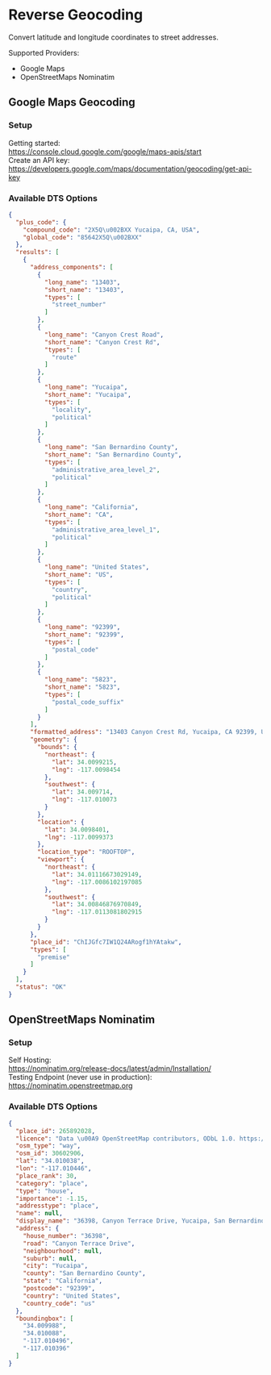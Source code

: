 # Reverse Geocoding  

Convert latitude and longitude coordinates to street addresses.  

Supported Providers:  
- Google Maps  
- OpenStreetMaps Nominatim  

## Google Maps Geocoding  
### __Setup__  
Getting started:  
https://console.cloud.google.com/google/maps-apis/start  
Create an API key:  
https://developers.google.com/maps/documentation/geocoding/get-api-key  

### __Available DTS Options__  
```json
{
  "plus_code": {
    "compound_code": "2X5Q\u002BXX Yucaipa, CA, USA",
    "global_code": "85642X5Q\u002BXX"
  },
  "results": [
    {
      "address_components": [
        {
          "long_name": "13403",
          "short_name": "13403",
          "types": [
            "street_number"
          ]
        },
        {
          "long_name": "Canyon Crest Road",
          "short_name": "Canyon Crest Rd",
          "types": [
            "route"
          ]
        },
        {
          "long_name": "Yucaipa",
          "short_name": "Yucaipa",
          "types": [
            "locality",
            "political"
          ]
        },
        {
          "long_name": "San Bernardino County",
          "short_name": "San Bernardino County",
          "types": [
            "administrative_area_level_2",
            "political"
          ]
        },
        {
          "long_name": "California",
          "short_name": "CA",
          "types": [
            "administrative_area_level_1",
            "political"
          ]
        },
        {
          "long_name": "United States",
          "short_name": "US",
          "types": [
            "country",
            "political"
          ]
        },
        {
          "long_name": "92399",
          "short_name": "92399",
          "types": [
            "postal_code"
          ]
        },
        {
          "long_name": "5823",
          "short_name": "5823",
          "types": [
            "postal_code_suffix"
          ]
        }
      ],
      "formatted_address": "13403 Canyon Crest Rd, Yucaipa, CA 92399, USA",
      "geometry": {
        "bounds": {
          "northeast": {
            "lat": 34.0099215,
            "lng": -117.0098454
          },
          "southwest": {
            "lat": 34.009714,
            "lng": -117.010073
          }
        },
        "location": {
          "lat": 34.0098401,
          "lng": -117.0099373
        },
        "location_type": "ROOFTOP",
        "viewport": {
          "northeast": {
            "lat": 34.01116673029149,
            "lng": -117.0086102197085
          },
          "southwest": {
            "lat": 34.00846876970849,
            "lng": -117.0113081802915
          }
        }
      },
      "place_id": "ChIJGfc7IW1Q24ARogf1hYAtakw",
      "types": [
        "premise"
      ]
    }
  ],
  "status": "OK"
}
```


## OpenStreetMaps Nominatim  
### __Setup__  
Self Hosting:  
https://nominatim.org/release-docs/latest/admin/Installation/  
Testing Endpoint (never use in production):  
https://nominatim.openstreetmap.org

### __Available DTS Options__  
```json
{
  "place_id": 265892028,
  "licence": "Data \u00A9 OpenStreetMap contributors, ODbL 1.0. https://osm.org/copyright",
  "osm_type": "way",
  "osm_id": 30602906,
  "lat": "34.010038",
  "lon": "-117.010446",
  "place_rank": 30,
  "category": "place",
  "type": "house",
  "importance": -1.15,
  "addresstype": "place",
  "name": null,
  "display_name": "36398, Canyon Terrace Drive, Yucaipa, San Bernardino County, California, 92399, United States",
  "address": {
    "house_number": "36398",
    "road": "Canyon Terrace Drive",
    "neighbourhood": null,
    "suburb": null,
    "city": "Yucaipa",
    "county": "San Bernardino County",
    "state": "California",
    "postcode": "92399",
    "country": "United States",
    "country_code": "us"
  },
  "boundingbox": [
    "34.009988",
    "34.010088",
    "-117.010496",
    "-117.010396"
  ]
}

```